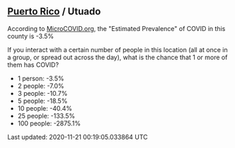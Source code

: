 
## [Puerto Rico](/united-states/puerto-rico) / Utuado

According to [MicroCOVID.org](http://microcovid.org),
the "Estimated Prevalence" of COVID in this county is -3.5%

If you interact with a certain number of people in this location
(all at once in a group, or spread out across the day), what is the chance that
1 or more of them has COVID?

- 1 person: -3.5%
- 2 people: -7.0%
- 3 people: -10.7%
- 5 people: -18.5%
- 10 people: -40.4%
- 25 people: -133.5%
- 100 people: -2875.1%

Last updated: 2020-11-21 00:19:05.033864 UTC
